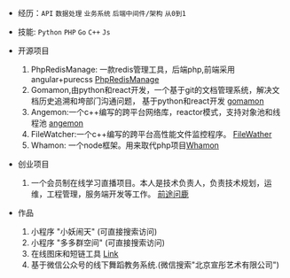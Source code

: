 * 经历：`API`  `数据处理` `业务系统` `后端中间件/架构` `从0到1`
* 技能: `Python` `PHP` `Go` `C++` `Js`
* 开源项目   
    1. PhpRedisManage: 一款redis管理工具，后端php,前端采用angular+purecss [PhpRedisManage](https://github.com/tiyee/PhpRedisManage)
    2. Gomamon,由python和react开发，一个基于git的文档管理系统，解决文档历史追溯和垮部⻔沟通问题， 基于python和react开发 [gomamon](https://github.com/tiyee/gomamon)
    3. Angemon:一个c++编写的跨平台网络库，reactor模式，支持对象池和线程池 [angemon](https://github.com/tiyee/angemon)
    4. FileWatcher:一个c++编写的跨平台高性能文件监控程序。 [FileWather](https://github.com/tiyee/FileWatcher)
    5. Whamon: 一个node框架。用来取代php项目[Whamon](https://github.com/tiyee/whamon)
* 创业项目   
    1. 一个会员制在线学习直播项目。本人是技术负责人，负责技术规划，运维，工程管理，服务端开发等工作。 [前途问鹿](https://tiyee.cn/8bu2)

* 作品
    1. 小程序 "小妖闹天" (可直接搜索访问)
    2. 小程序 "多多群空间" (可直接搜索访问)
    3. 在线图床和短链工具 [Link](https://tiyee.cn/web_site/)
    4. 基于微信公众号的线下舞蹈教务系统.(微信搜索"北京宣彤艺术有限公司")
